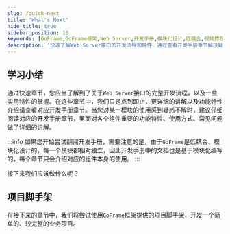 ```yaml
---
slug: /quick-next
title: "What's Next"
hide_title: true
sidebar_position: 10
keywords: [GoFrame,GoFrame框架,Web Server,开发手册,模块化设计,低耦合,视频教程,项目脚手架,业务项目,开发流程]
description: '快速了解Web Server接口的开发流程和特性，通过查看开发手册章节解决疑惑。GoFrame是低耦合、模块化设计的框架，各模块设计独立，文档独立编写。社区提供入门视频教程，后续将使用GoFrame框架项目脚手架开发完整业务项目。'
---
```


## 学习小结
通过快速章节，您应当了解到了关于`Web Server`接口的完整开发流程，以及一些实用特性的掌握。在这些章节中，我们只是点到即止，更详细的讲解以及功能特性介绍请查看对应开发手册章节。当您对某一模块的使用感到疑惑不解时，建议仔细阅读对应的开发手册章节，里面对各个组件重要的功能特性、使用方式、常见问题做了详细的讲解。

:::info
如果您开始尝试翻阅开发手册，需要注意的是，由于`GoFrame`是低耦合、模块化设计的，每一个模块都相对独立，因此开发手册中的文档也是基于模块化编写的，每个章节只会介绍对应的组件本身的使用。
:::

接下来我们应该做什么呢？

## 项目脚手架

在接下来的章节中，我们将尝试使用`GoFrame`框架提供的项目脚手架，开发一个简单的、较完整的业务项目。
